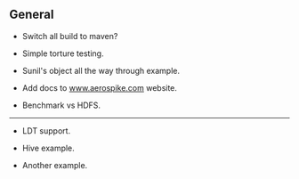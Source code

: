 General
----------------------------------------------------------------

* Switch all build to maven?

* Simple torture testing.

* Sunil's object all the way through example.

* Add docs to www.aerospike.com website.

* Benchmark vs HDFS.

----------------

* LDT support.

* Hive example.

* Another example.
